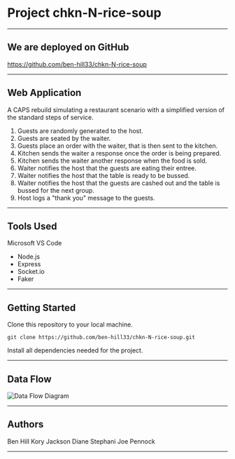 # Project chkn-N-rice-soup

---

## We are deployed on **GitHub**

https://github.com/ben-hill33/chkn-N-rice-soup

---

## Web Application

A CAPS rebuild simulating a restaurant scenario with a simplified version of the standard steps of service.

1. Guests are randomly generated to the host.
1. Guests are seated by the waiter.
1. Guests place an order with the waiter, that is then sent to the kitchen.
1. Kitchen sends the waiter a response once the order is being prepared.
1. Kitchen sends the waiter another response when the food is sold.
1. Waiter notifies the host that the guests are eating their entree.
1. Waiter notifies the host that the table is ready to be bussed.
1. Waiter notifies the host that the guests are cashed out and the table is bussed for the next group.
1. Host logs a "thank you" message to the guests.

---

## Tools Used

Microsoft VS Code

-   Node.js
-   Express
-   Socket.io
-   Faker

---

## Getting Started

Clone this repository to your local machine.

```
git clone https://github.com/ben-hill33/chkn-N-rice-soup.git
```

Install all dependencies needed for the project.

---

## Data Flow

![Data Flow Diagram](/assets/img/Flowchart.png)

---

## Authors

Ben Hill
Kory Jackson
Diane Stephani
Joe Pennock

---
